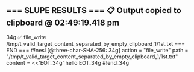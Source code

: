 === SLUPE RESULTS ===
📋 Output copied to clipboard @ 02:49:19.418 pm
---------------------
34g ✅ file_write /tmp/t_valid_target_content_separated_by_empty_clipboard_1/1st.txt
=== END ===
#!nesl [@three-char-SHA-256: 34g]
action = "file_write"
path = "/tmp/t_valid_target_content_separated_by_empty_clipboard_1/1st.txt"
content = <<'EOT_34g'
hello
EOT_34g
#!end_34g